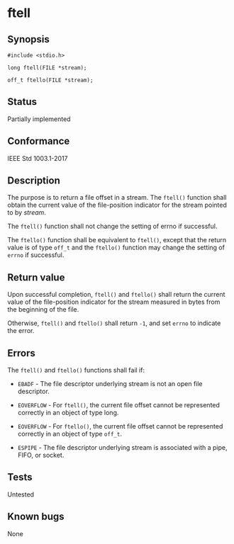 # ftell

## Synopsis

`#include <stdio.h>`

`long ftell(FILE *stream);`

`off_t ftello(FILE *stream);`

## Status

Partially implemented

## Conformance

IEEE Std 1003.1-2017

## Description

The purpose is to return a file offset in a stream. The `ftell()` function shall obtain the current value of the
file-position indicator for the stream pointed to by _stream_.

The `ftell()` function shall not change the setting of errno if successful.

The `ftello()` function shall be equivalent to `ftell()`, except that the return value is of type `off_t` and the
`ftello()` function may change the setting of `errno` if successful.

## Return value

Upon successful completion, `ftell()` and `ftello()` shall return the current value of the file-position indicator for
the stream measured in bytes from the beginning of the file.

Otherwise, `ftell()` and `ftello()` shall return `-1`, and set `errno` to indicate the error.

## Errors

The `ftell()` and `ftello()` functions
shall fail if:

* `EBADF` - The file descriptor underlying stream is not an open file descriptor.

* `EOVERFLOW` - For `ftell()`, the current file offset cannot be represented correctly in an object of type long.

* `EOVERFLOW` - For `ftello()`, the current file offset cannot be represented correctly in an object of type `off_t`.

* `ESPIPE` - The file descriptor underlying stream is associated with a pipe, FIFO, or socket.

## Tests

Untested

## Known bugs

None
